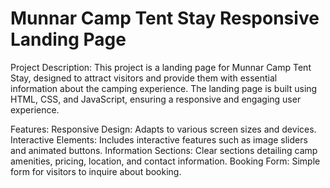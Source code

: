 # Munnar Camp Tent Stay Responsive Landing Page

Project Description:
This project is a landing page for Munnar Camp Tent Stay, designed to attract visitors and provide them with essential information about the camping experience. The landing page is built using HTML, CSS, and JavaScript, ensuring a responsive and engaging user experience.

Features:
Responsive Design: Adapts to various screen sizes and devices.
Interactive Elements: Includes interactive features such as image sliders and animated buttons.
Information Sections: Clear sections detailing camp amenities, pricing, location, and contact information.
Booking Form: Simple form for visitors to inquire about booking.
